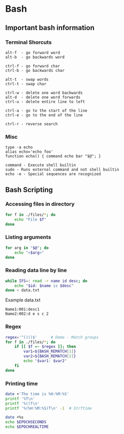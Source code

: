 # Bash
## Important bash information
### Terminal Shorcuts
```
alt-f  - go forward word
alt-b  - go backwards word

ctrl-f - go forward char
ctrl-b - go backwards char

alt-t  - swap words
ctrl-t - swap char

ctrl-w - delete one word backwards
alt-d  - delete one word forwards
ctrl-u - delete entire line to left

ctrl-a - go to the start of the line
ctrl-e - go to the end of the line

ctrl-r - reverse search
```

### Misc
```
type -a echo
alias echo='echo foo'
function echo() { command echo bar "$@"; }

command - Execute shell builtin
sudo - Runs external command and not shell builtin
echo -e - Special sequences are recognized
```

## Bash Scripting
### Accessing files in directory
```bash
for f in ./files/*; do
	echo "File $f"
done
```

### Listing arguments
```bash
for arg in "$@"; do
	echo "<$arg>"
done
```

### Reading data line by line
```bash
while IFS=: read -r name id desc; do
	echo "$id: $name is $desc"
done < data.txt
```

Example data.txt
```
Name1:001:desc1
Name2:002:d e s c 2 
```

### Regex
```bash
regex='^()()$'      # Demo - Match groups
for f in ./files/*; do
	if [[ $f =~ $regex ]]; then
		var1=${BASH_REMATCH[1]}
		var2=${BASH_REMATCH[2]}
		echo "$var1: $var2"
	fi
done
```


### Printing time
```bash
date +'The time is %H:%M:%S'
printf '%T\n'
printf '%()T\n'
printf '%(%H:%M:%S)T\n' -1  # Strftime

date +%s
echo $EPOCHSECONDS
echo $EPOCHREALTIME
```
